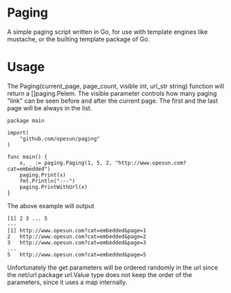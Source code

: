 Paging
======

A simple paging script written in Go, for use with template engines like mustache, or the builting template package of Go.

Usage
======
The Paging(current_page, page_count, visible int, url_str string)  function will return a []paging.Pelem.
The visible parameter controls how many paging "link" can be seen before and after the current page.
The first and the last page will be always in the list.
```
package main

import(
	"github.com/opesun/paging"
)

func main() {
	x, _ := paging.Paging(1, 5, 2, "http://www.opesun.com?cat=embedded")
	paging.Print(x)
	fmt.Println("---")
	paging.PrintWithUrl(x)
}
```

The above example will output
```
[1] 2 3 ... 5
---
[1] http://www.opesun.com?cat=embedded&page=1
2	http://www.opesun.com?cat=embedded&page=2
3	http://www.opesun.com?cat=embedded&page=3
...
5	http://www.opesun.com?cat=embedded&page=5
```

Unfortunately the get parameters will be ordered randomly in the url since the net/url package url.Value type does not keep the order of the parameters, since it uses
a map internally.